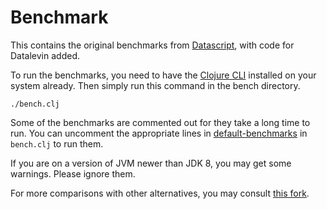 # Benchmark

This contains the original benchmarks from [Datascript](https://github.com/tonsky/datascript), with code for Datalevin added.

To run the benchmarks, you need to have the [Clojure CLI](https://clojure.org/guides/deps_and_cli) installed on your system already. Then simply run this command in the bench directory.

```
./bench.clj
```

Some of the benchmarks are commented out for they take a long time to run. You can uncomment the appropriate lines in [default-benchmarks](https://github.com/juji-io/datalevin/blob/master/bench/bench.clj#L112) in `bench.clj` to run them.

If you are on a version of JVM newer than JDK 8, you may get some warnings. Please ignore them. 

For more comparisons with other alternatives, you may consult [this fork](https://github.com/joinr/datalevinbench).
